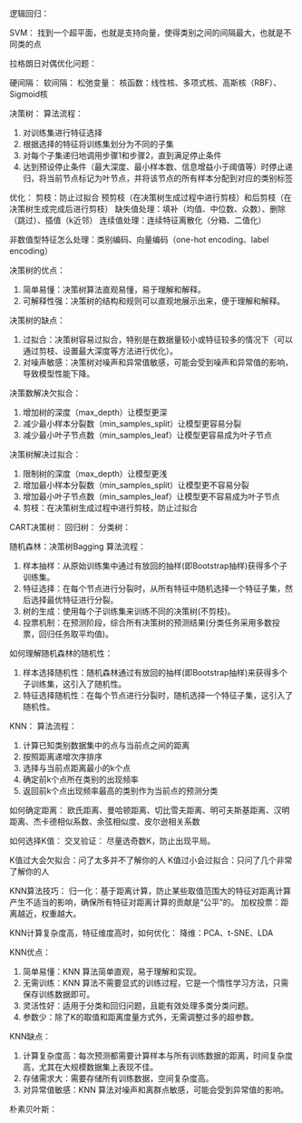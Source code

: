 逻辑回归：


SVM：
找到一个超平面，也就是支持向量，使得类别之间的间隔最大，也就是不同类的点

拉格朗日对偶优化问题：

硬间隔：
软间隔：
松弛变量：
核函数：线性核、多项式核、高斯核（RBF）、Sigmoid核


决策树：
算法流程：
1. 对训练集进行特征选择
2. 根据选择的特征将训练集划分为不同的子集
3. 对每个子集递归地调用步骤1和步骤2，直到满足停止条件
4. 达到预设停止条件（最大深度、最小样本数、信息增益小于阈值等）时停止递归，将当前节点标记为叶节点，并将该节点的所有样本分配到对应的类别标签

优化：
剪枝：防止过拟合 预剪枝（在决策树生成过程中进行剪枝）和后剪枝（在决策树生成完成后进行剪枝）
缺失值处理：填补（均值、中位数、众数）、删除（跳过）、插值（k近邻）
连续值处理：连续特征离散化（分箱、二值化）

非数值型特征怎么处理：类别编码、向量编码（one-hot encoding、label encoding）

决策树的优点：
1. 简单易懂：决策树算法直观易懂，易于理解和解释。
2. 可解释性强：决策树的结构和规则可以直观地展示出来，便于理解和解释。

决策树的缺点：
1. 过拟合：决策树容易过拟合，特别是在数据量较小或特征较多的情况下（可以通过剪枝、设置最大深度等方法进行优化）。
2. 对噪声敏感：决策树对噪声和异常值敏感，可能会受到噪声和异常值的影响，导致模型性能下降。

决策数解决欠拟合：
1. 增加树的深度（max_depth）让模型更深
2. 减少最小样本分裂数（min_samples_split）让模型更容易分裂
3. 减少最小叶子节点数（min_samples_leaf）让模型更容易成为叶子节点

决策树解决过拟合：
1. 限制树的深度（max_depth）让模型更浅
2. 增加最小样本分裂数（min_samples_split）让模型更不容易分裂    
3. 增加最小叶子节点数（min_samples_leaf）让模型更不容易成为叶子节点
4. 剪枝：在决策树生成过程中进行剪枝，防止过拟合

CART决策树：
回归树：
分类树：

随机森林：决策树Bagging
算法流程：
1. 样本抽样：从原始训练集中通过有放回的抽样(即Bootstrap抽样)获得多个子训练集。
2. 特征选择：在每个节点进行分裂时，从所有特征中随机选择一个特征子集，然后选择最优特征进行分裂。
3. 树的生成：使用每个子训练集来训练不同的决策树(不剪枝)。
4. 投票机制：在预测阶段，综合所有决策树的预测结果(分类任务采用多数投票，回归任务取平均值)。

如何理解随机森林的随机性：
1. 样本选择随机性：随机森林通过有放回的抽样(即Bootstrap抽样)来获得多个子训练集，这引入了随机性。
2. 特征选择随机性：在每个节点进行分裂时，随机选择一个特征子集，这引入了随机性。



KNN：
算法流程：
1. 计算已知类别数据集中的点与当前点之间的距离
2. 按照距离递增次序排序
3. 选择与当前点距离最小的k个点
4. 确定前k个点所在类别的出现频率
5. 返回前k个点出现频率最高的类别作为当前点的预测分类

如何确定距离：
欧氏距离、曼哈顿距离、切比雪夫距离、明可夫斯基距离、汉明距离、杰卡德相似系数、余弦相似度、皮尔逊相关系数

如何选择K值：
交叉验证：
尽量选奇数K，防止出现平局。

K值过大会欠拟合：问了太多并不了解你的人
K值过小会过拟合：只问了几个非常了解你的人

KNN算法技巧：
归一化：基于距离计算，防止某些取值范围大的特征对距离计算产生不适当的影响，确保所有特征对距离计算的贡献是“公平”的。
加权投票：距离越近，权重越大。

KNN计算复杂度高，特征维度高时，如何优化：
降维：PCA、t-SNE、LDA

KNN优点：
1. 简单易懂：KNN 算法简单直观，易于理解和实现。
2. 无需训练：KNN 算法不需要显式的训练过程，它是一个惰性学习方法，只需保存训练数据即可。
3. 灵活性好：适用于分类和回归问题，且能有效处理多类分类问题。
4. 参数少：除了K的取值和距离度量方式外，无需调整过多的超参数。

KNN缺点：
1. 计算复杂度高：每次预测都需要计算样本与所有训练数据的距离，时间复杂度高，尤其在大规模数据集上表现不佳。
2. 存储需求大：需要存储所有训练数据，空间复杂度高。
3. 对异常值敏感：KNN 算法对噪声和离群点敏感，可能会受到异常值的影响。

朴素贝叶斯：

